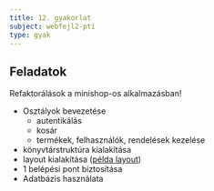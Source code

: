 ```yaml
---
title: 12. gyakorlat
subject: webfejl2-pti
type: gyak
---
```


Feladatok
---------

Refaktorálások a minishop-os alkalmazásban!

- Osztályok bevezetése
    + autentikálás
    + kosár
    + termékek, felhasználók, rendelések kezelése
- könyvtárstruktúra kialakítása
- layout kialakítása ([példa layout](layout.zip))
- 1 belépési pont biztosítása
- Adatbázis használata
